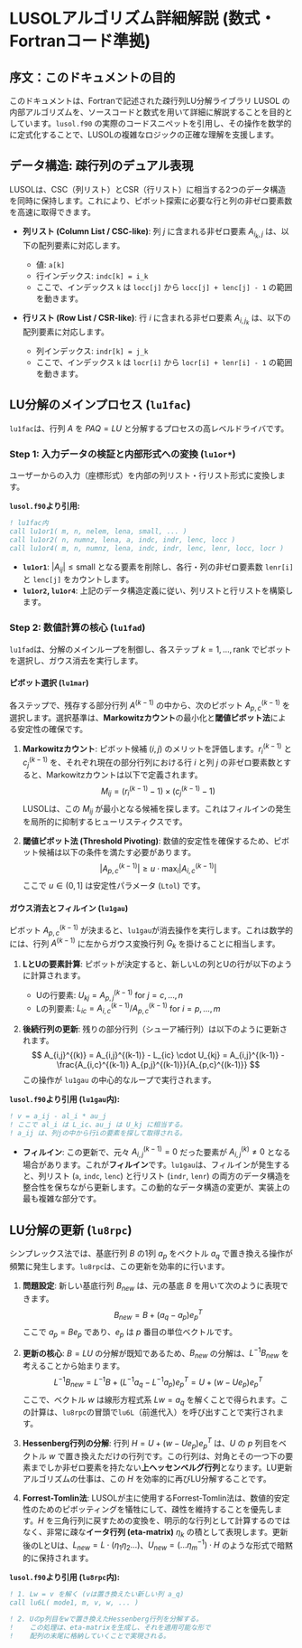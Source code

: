 # LUSOLアルゴリズム詳細解説 (数式・Fortranコード準拠)

## 序文：このドキュメントの目的

このドキュメントは、Fortranで記述された疎行列LU分解ライブラリ LUSOL の内部アルゴリズムを、ソースコードと数式を用いて詳細に解説することを目的としています。`lusol.f90` の実際のコードスニペットを引用し、その操作を数学的に定式化することで、LUSOLの複雑なロジックの正確な理解を支援します。

## データ構造: 疎行列のデュアル表現

LUSOLは、CSC（列リスト）とCSR（行リスト）に相当する2つのデータ構造を同時に保持します。これにより、ピボット探索に必要な行と列の非ゼロ要素数を高速に取得できます。

- **列リスト (Column List / CSC-like)**: 列 $j$ に含まれる非ゼロ要素 $A_{i_k, j}$ は、以下の配列要素に対応します。
  - 値: `a[k]`
  - 行インデックス: `indc[k] = i_k`
  - ここで、インデックス `k` は `locc[j]` から `locc[j] + lenc[j] - 1` の範囲を動きます。

- **行リスト (Row List / CSR-like)**: 行 $i$ に含まれる非ゼロ要素 $A_{i, j_k}$ は、以下の配列要素に対応します。
  - 列インデックス: `indr[k] = j_k`
  - ここで、インデックス `k` は `locr[i]` から `locr[i] + lenr[i] - 1` の範囲を動きます。

## LU分解のメインプロセス (`lu1fac`)

`lu1fac`は、行列 $A$ を $PAQ=LU$ と分解するプロセスの高レベルドライバです。

### Step 1: 入力データの検証と内部形式への変換 (`lu1or*`)

ユーザーからの入力（座標形式）を内部の列リスト・行リスト形式に変換します。

**`lusol.f90`より引用:**
```fortran
! lu1fac内
call lu1or1( m, n, nelem, lena, small, ... )
call lu1or2( n, numnz, lena, a, indc, indr, lenc, locc )
call lu1or4( m, n, numnz, lena, indc, indr, lenc, lenr, locc, locr )
```
- **`lu1or1`**: $|A_{ij}| \le \text{small}$ となる要素を削除し、各行・列の非ゼロ要素数 `lenr[i]` と `lenc[j]` をカウントします。
- **`lu1or2`, `lu1or4`**: 上記のデータ構造定義に従い、列リストと行リストを構築します。

### Step 2: 数値計算の核心 (`lu1fad`)

`lu1fad`は、分解のメインループを制御し、各ステップ $k=1, \dots, \text{rank}$ でピボットを選択し、ガウス消去を実行します。

#### ピボット選択 (`lu1mar`)

各ステップで、残存する部分行列 $A^{(k-1)}$ の中から、次のピボット $A_{p,c}^{(k-1)}$ を選択します。選択基準は、**Markowitzカウント**の最小化と**閾値ピボット法**による安定性の確保です。

1.  **Markowitzカウント**: ピボット候補 $(i, j)$ のメリットを評価します。$r_i^{(k-1)}$ と $c_j^{(k-1)}$ を、それぞれ現在の部分行列における行 $i$ と列 $j$ の非ゼロ要素数とすると、Markowitzカウントは以下で定義されます。
    $$ M_{ij} = (r_i^{(k-1)} - 1) \times (c_j^{(k-1)} - 1) $$
    LUSOLは、この $M_{ij}$ が最小となる候補を探します。これはフィルインの発生を局所的に抑制するヒューリスティクスです。

2.  **閾値ピボット法 (Threshold Pivoting)**: 数値的安定性を確保するため、ピボット候補は以下の条件を満たす必要があります。
    $$ |A_{p,c}^{(k-1)}| \ge u \cdot \max_{i} |A_{i,c}^{(k-1)}| $$
    ここで $u \in (0, 1]$ は安定性パラメータ (`Ltol`) です。

#### ガウス消去とフィルイン (`lu1gau`)

ピボット $A_{p,c}^{(k-1)}$ が決まると、`lu1gau`が消去操作を実行します。これは数学的には、行列 $A^{(k-1)}$ に左からガウス変換行列 $G_k$ を掛けることに相当します。

1.  **LとUの要素計算**: ピボットが決定すると、新しいLの列とUの行が以下のように計算されます。
    - Uの行要素: $U_{kj} = A_{p,j}^{(k-1)}$ for $j=c, \dots, n$
    - Lの列要素: $L_{ic} = A_{i,c}^{(k-1)} / A_{p,c}^{(k-1)}$ for $i=p, \dots, m$

2.  **後続行列の更新**: 残りの部分行列（シューア補行列）は以下のように更新されます。
    $$ A_{i,j}^{(k)} = A_{i,j}^{(k-1)} - L_{ic} \cdot U_{kj} = A_{i,j}^{(k-1)} - \frac{A_{i,c}^{(k-1)} A_{p,j}^{(k-1)}}{A_{p,c}^{(k-1)}} $$
    この操作が `lu1gau` の中心的なループで実行されます。

**`lusol.f90`より引用 (`lu1gau`内):**
```fortran
! v = a_ij - al_i * au_j
! ここで al_i は L_ic、au_j は U_kj に相当する。
! a_ij は、列jの中から行iの要素を探して取得される。
```
- **フィルイン**: この更新で、元々 $A_{i,j}^{(k-1)}=0$ だった要素が $A_{i,j}^{(k)} \ne 0$ となる場合があります。これが**フィルイン**です。`lu1gau`は、フィルインが発生すると、列リスト (`a`, `indc`, `lenc`) と行リスト (`indr`, `lenr`) の両方のデータ構造を整合性を保ちながら更新します。この動的なデータ構造の変更が、実装上の最も複雑な部分です。

## LU分解の更新 (`lu8rpc`)

シンプレックス法では、基底行列 $B$ の1列 $a_p$ をベクトル $a_q$ で置き換える操作が頻繁に発生します。`lu8rpc`は、この更新を効率的に行います。

1.  **問題設定**: 新しい基底行列 $B_{new}$ は、元の基底 $B$ を用いて次のように表現できます。
    $$ B_{new} = B + (a_q - a_p) e_p^T $$
    ここで $a_p = B e_p$ であり、$e_p$ は $p$ 番目の単位ベクトルです。

2.  **更新の核心**: $B=LU$ の分解が既知であるため、$B_{new}$ の分解は、$L^{-1} B_{new}$ を考えることから始まります。
    $$ L^{-1} B_{new} = L^{-1}B + (L^{-1}a_q - L^{-1}a_p)e_p^T = U + (w - Ue_p)e_p^T $$
    ここで、ベクトル $w$ は線形方程式系 $Lw = a_q$ を解くことで得られます。この計算は、`lu8rpc`の冒頭で`lu6L`（前進代入）を呼び出すことで実行されます。

3.  **Hessenberg行列の分解**: 行列 $H = U + (w - Ue_p)e_p^T$ は、$U$ の $p$ 列目をベクトル $w$ で置き換えただけの行列です。この行列は、対角とその一つ下の要素までしか非ゼロ要素を持たない**上ヘッセンベルグ行列**となります。LU更新アルゴリズムの仕事は、この $H$ を効率的に再びLU分解することです。

4.  **Forrest-Tomlin法**: LUSOLが主に使用するForrest-Tomlin法は、数値的安定性のためのピボッティングを犠牲にして、疎性を維持することを優先します。$H$ を三角行列に戻すための変換を、明示的な行列として計算するのではなく、非常に疎な**イータ行列 (eta-matrix)** $\eta_k$ の積として表現します。更新後のLとUは、$L_{new} = L \cdot (\eta_1 \eta_2 \dots)$、$U_{new} = (\dots \eta_m^{-1}) \cdot H$ のような形式で暗黙的に保持されます。

**`lusol.f90`より引用 (`lu8rpc`内):**
```fortran
! 1. Lw = v を解く (vは置き換えたい新しい列 a_q)
call lu6L( mode1, m, v, w, ... )

! 2. Uのp列目をwで置き換えたHessenberg行列を分解する。
!    この処理は、eta-matrixを生成し、それを適用可能な形で
!    配列の末尾に格納していくことで実現される。
```

```